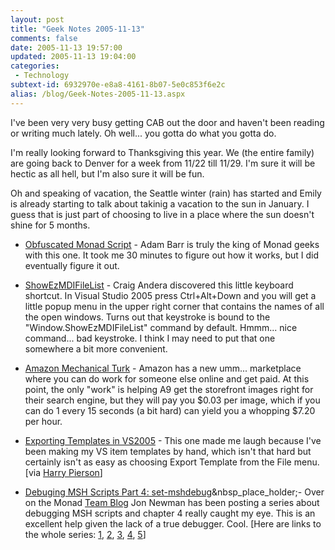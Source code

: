 ```yaml
---
layout: post
title: "Geek Notes 2005-11-13"
comments: false
date: 2005-11-13 19:57:00
updated: 2005-11-13 19:04:00
categories:
 - Technology
subtext-id: 6932970e-e8a8-4161-8b07-5e0c853f6e2c
alias: /blog/Geek-Notes-2005-11-13.aspx
---
```



I've been very very busy getting CAB out the door and haven't been reading or writing much lately. Oh well... you gotta do what you gotta do.

I'm really looking forward to Thanksgiving this year. We (the entire family) are going back to Denver for a week from 11/22 till 11/29. I'm sure it will be hectic as all hell, but I'm also sure it will be fun.

Oh and speaking of vacation, the Seattle winter (rain) has started and Emily is already starting to talk about takinig a vacation to the sun in January. I guess that is just part of choosing to live in a place where the sun doesn't shine for 5 months.

  * [Obfuscated Monad Script](http://www.proudlyserving.com/archives/2005/11/obfuscated_mona.html) - Adam Barr is truly the king of Monad geeks with this one. It took me 30 minutes to figure out how it works, but I did eventually figure it out.

  * [ShowEzMDIFileList](http://pluralsight.com/blogs/craig/archive/2005/11/04/16203.aspx) - Craig Andera discovered this little keyboard shortcut. In Visual Studio 2005 press Ctrl+Alt+Down and you will get a little popup menu in the upper right corner that contains the names of all the open windows. Turns out that keystroke is bound to the "Window.ShowEzMDIFileList" command by default. Hmmm... nice command... bad keystroke. I think I may need to put that one somewhere a bit more convenient.

  * [Amazon Mechanical Turk](http://www.mturk.com/) - Amazon has a new umm... marketplace where you can do work for someone else online and get paid. At this point, the only "work" is helping A9 get the storefront images right for their search engine, but they will pay you $0.03 per image, which if you can do 1 every 15 seconds (a bit hard) can yield you a whopping $7.20 per hour.

  * [Exporting Templates in VS2005](http://codebetter.com/blogs/david.hayden/archive/2005/11/06/134343.aspx) - This one made me laugh because I've been making my VS item templates by hand, which isn't that hard but certainly isn't as easy as choosing Export Template from the File menu. [via [Harry Pierson](http://devhawk.net/PermaLink,guid,55c9c967-2a8d-4135-a4dd-cb131e35a8b7.aspx)]

  * [Debuging MSH Scripts Part 4: set-mshdebug](http://blogs.msdn.com/monad/archive/2005/11/09/491035.aspx)&nbsp_place_holder;- Over on the Monad [Team Blog](http://blogs.msdn.com/monad/default.aspx) Jon Newman has been posting a series about debugging MSH scripts and chapter 4 really caught my eye. This is an excellent help given the lack of a true debugger. Cool. [Here are links to the whole series: [1](http://blogs.msdn.com/monad/archive/2005/11/04/489138.aspx), [2](http://blogs.msdn.com/monad/archive/2005/11/08/490130.aspx), [3](http://blogs.msdn.com/monad/archive/2005/11/09/490625.aspx), [4](http://blogs.msdn.com/monad/archive/2005/11/09/491035.aspx), [5](http://blogs.msdn.com/monad/archive/2005/11/11/491967.aspx)]
